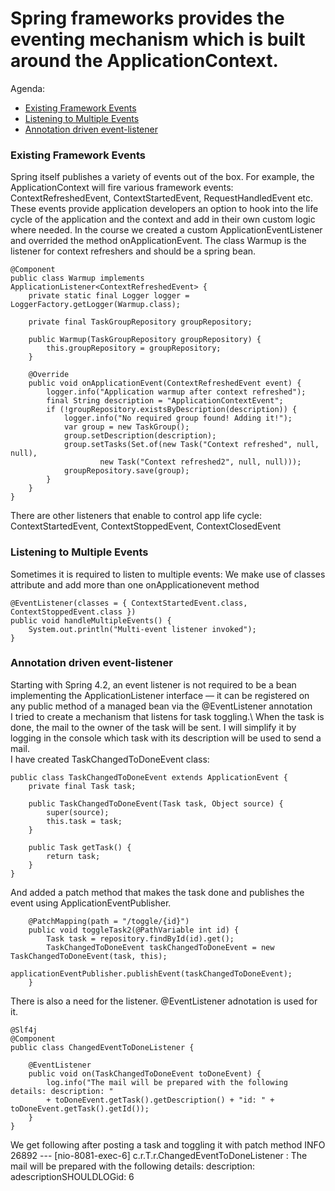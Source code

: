 # Spring frameworks provides the eventing mechanism which is built around the ApplicationContext.
Agenda:
- [Existing Framework Events](#Existing-Framework-Events)
- [Listening to Multiple Events](#Listening-to-Multiple-Events)
- [Annotation driven event-listener](#Annotation-driven-event-listener)
### Existing Framework Events
Spring itself publishes a variety of events out of the box. For example, the ApplicationContext will fire various framework events: ContextRefreshedEvent, ContextStartedEvent, RequestHandledEvent etc.
These events provide application developers an option to hook into the life cycle of the application and the context and add in their own custom logic where needed.
In the course we created a custom ApplicationEventListener and overrided the method onApplicationEvent.
The class Warmup is the listener for context refreshers and should be a spring bean.
```
@Component
public class Warmup implements ApplicationListener<ContextRefreshedEvent> {
    private static final Logger logger = LoggerFactory.getLogger(Warmup.class);

    private final TaskGroupRepository groupRepository;

    public Warmup(TaskGroupRepository groupRepository) {
        this.groupRepository = groupRepository;
    }

    @Override
    public void onApplicationEvent(ContextRefreshedEvent event) {
        logger.info("Application warmup after context refreshed");
        final String description = "ApplicationContextEvent";
        if (!groupRepository.existsByDescription(description)) {
            logger.info("No required group found! Adding it!");
            var group = new TaskGroup();
            group.setDescription(description);
            group.setTasks(Set.of(new Task("Context refreshed", null, null),
                    new Task("Context refreshed2", null, null)));
            groupRepository.save(group);
        }
    }
}
```
There are other listeners that enable to control app life cycle:\
ContextStartedEvent, ContextStoppedEvent, ContextClosedEvent
### Listening to Multiple Events
Sometimes it is required to listen to multiple events:
We make use of classes attribute and add more than one onApplicationevent method
```
@EventListener(classes = { ContextStartedEvent.class, ContextStoppedEvent.class })
public void handleMultipleEvents() {
    System.out.println("Multi-event listener invoked");
}
```
### Annotation driven event-listener
Starting with Spring 4.2, an event listener is not required to be a bean implementing the ApplicationListener interface — it can be registered on any public method of a managed bean via the @EventListener annotation\
I tried to create a mechanism that listens for task toggling.\ When the task is done, the mail to the owner of the task will be sent. I will simplify it by logging in the console which task with its description will be used to send a mail.\
I have created TaskChangedToDoneEvent class: 
```
public class TaskChangedToDoneEvent extends ApplicationEvent {
    private final Task task;

    public TaskChangedToDoneEvent(Task task, Object source) {
        super(source);
        this.task = task;
    }

    public Task getTask() {
        return task;
    }
}
```
And added a patch method that makes the task done and publishes the event using ApplicationEventPublisher.
```
    @PatchMapping(path = "/toggle/{id}")
    public void toggleTask2(@PathVariable int id) {
        Task task = repository.findById(id).get();
        TaskChangedToDoneEvent taskChangedToDoneEvent = new TaskChangedToDoneEvent(task, this);
        applicationEventPublisher.publishEvent(taskChangedToDoneEvent);
    }
```
There is also a need for the listener. @EventListener adnotation is used for it.
```
@Slf4j
@Component
public class ChangedEventToDoneListener {

    @EventListener
    public void on(TaskChangedToDoneEvent toDoneEvent) {
        log.info("The mail will be prepared with the following details: description: "
        + toDoneEvent.getTask().getDescription() + "id: " + toDoneEvent.getTask().getId());
    }
}
```
We get following after posting a task and toggling it with patch method
INFO 26892 --- [nio-8081-exec-6] c.r.T.r.ChangedEventToDoneListener       : 
The mail will be prepared with the following details: description: adescriptionSHOULDLOGid: 6

